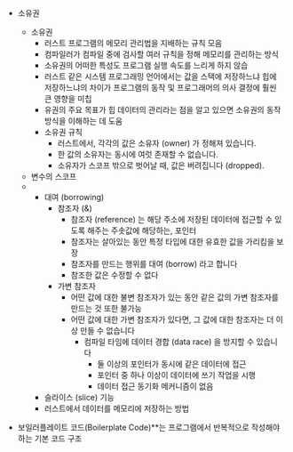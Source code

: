 * 소유권
    * 소유권
        * 러스트 프로그램의 메모리 관리법을 지배하는 규칙 모음
        *  컴파일러가 컴파일 중에 검사할 여러 규칙을 정해 메모리를 관리하는 방식
        *  소유권의 어떠한 특성도 프로그램 실행 속도를 느리게 하지 않습
        *  러스트 같은 시스템 프로그래밍 언어에서는 값을 스택에 저장하느냐 힙에 저장하느냐의 차이가 프로그램의 동작 및 프로그래머의 의사 결정에 훨씬 큰 영향을 미칩
        *  유권의 주요 목표가 힙 데이터의 관리라는 점을 알고 있으면 소유권의 동작 방식을 이해하는 데 도움
        *  소유권 규칙
            * 러스트에서, 각각의 값은 소유자 (owner) 가 정해져 있습니다.
            * 한 값의 소유자는 동시에 여럿 존재할 수 없습니다.
            * 소유자가 스코프 밖으로 벗어날 때, 값은 버려집니다 (dropped).
    * 변수의 스코프
  * 
    * 대여 (borrowing)
      * 참조자 (&)
        * 참조자 (reference) 는 해당 주소에 저장된 데이터에 접근할 수 있도록 해주는 주솟값에 해당하는, 포인터
        * 참조자는 살아있는 동안 특정 타입에 대한 유효한 값을 가리킴을 보장
        * 참조자를 만드는 행위를 대여 (borrow) 라고 합니다
        * 참조한 값은 수정할 수 없다
      * 가변 참조자
        * 어떤 값에 대한 불변 참조자가 있는 동안 같은 값의 가변 참조자를 만드는 것 또한 불가능
        * 어떤 값에 대한 가변 참조자가 있다면, 그 값에 대한 참조자는 더 이상 만들 수 없습니다
          * 컴파일 타임에 데이터 경합 (data race) 을 방지할 수 있습니다
            * 둘 이상의 포인터가 동시에 같은 데이터에 접근
            * 포인터 중 하나 이상이 데이터에 쓰기 작업을 시행
            * 데이터 접근 동기화 메커니즘이 없음
    * 슬라이스 (slice) 기능
    * 러스트에서 데이터를 메모리에 저장하는 방법





* 보일러플레이트 코드(Boilerplate Code)**는 프로그램에서 반복적으로 작성해야 하는 기본 코드 구조